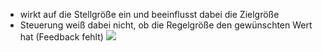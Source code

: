 - wirkt auf die Stellgröße ein und beeinflusst dabei die Zielgröße
- Steuerung weiß dabei nicht, ob die Regelgröße den gewünschten Wert hat (Feedback fehlt)
![](Pasted%20image%2020250408101534.png)
